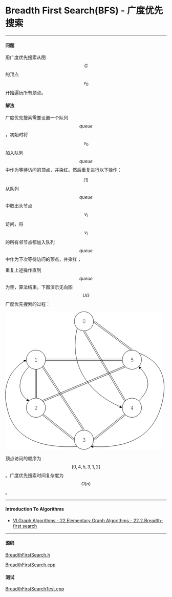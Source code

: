 <script type="text/javascript" src="https://cdnjs.cloudflare.com/ajax/libs/mathjax/2.7.1/MathJax.js?config=TeX-AMS-MML_HTMLorMML"></script>

# Breadth First Search(BFS) - 广度优先搜索

--------

#### 问题

用广度优先搜索从图$$ G $$的顶点$$ v_0 $$开始遍历所有顶点。

#### 解法

广度优先搜索需要设置一个队列$$ queue $$，初始时将$$ v_0 $$加入队列$$ queue $$中作为等待访问的顶点，并染红。然后重复进行以下操作：

$$ (1) $$ 从队列$$ queue $$中取出头节点$$ v_i $$访问，将$$ v_i $$的所有邻节点都加入队列$$ queue $$中作为下次等待访问的顶点，并染红；

重复上述操作直到$$ queue $$为空，算法结束。下图演示无向图$$ UG $$广度优先搜索的过程：

![BreadthFirstSearch1.png](../res/BreadthFirstSearch1.png)

顶点访问的顺序为$$ [0, 4, 5, 3, 1, 2] $$。广度优先搜索时间复杂度为$$ O(n) $$。

--------

#### Introduction To Algorithms

* [VI.Graph Algorithms - 22.Elementary Graph Algorithms - 22.2.Breadth-first search](https://mcdtu.files.wordpress.com/2017/03/introduction-to-algorithms-3rd-edition-sep-2010.pdf)

--------

#### 源码

[BreadthFirstSearch.h](https://github.com/linrongbin16/Way-to-Algorithm/blob/master/src/GraphTheory/Traverse/BreadthFirstSearch.h)

[BreadthFirstSearch.cpp](https://github.com/linrongbin16/Way-to-Algorithm/blob/master/src/GraphTheory/Traverse/BreadthFirstSearch.cpp)

#### 测试

[BreadthFirstSearchTest.cpp](https://github.com/linrongbin16/Way-to-Algorithm/blob/master/src/GraphTheory/Traverse/BreadthFirstSearchTest.cpp)
